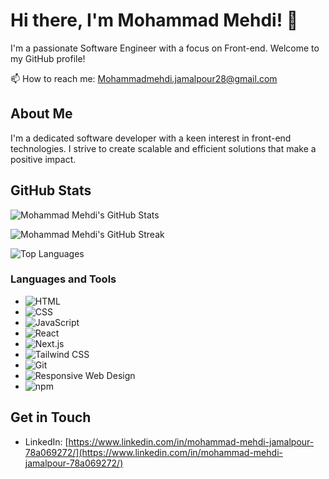 # Hi there, I'm Mohammad Mehdi! 👋

I'm a passionate Software Engineer with a focus on Front-end. Welcome to my GitHub profile!

📫 How to reach me: [Mohammadmehdi.jamalpour28@gmail.com](mailto:Mohammadmehdi.jamalpour28@gmail.com)

## About Me

I'm a dedicated software developer with a keen interest in front-end technologies. I strive to create scalable and efficient solutions that make a positive impact.

## GitHub Stats

<!-- GitHub Stats Card -->
![Mohammad Mehdi's GitHub Stats](https://github-readme-stats.vercel.app/api?username=mohammadmehdijamalpour&show_icons=true&theme=radical&count_private=true)

<!-- GitHub Streak Stats -->
![Mohammad Mehdi's GitHub Streak](https://github-readme-streak-stats.herokuapp.com/?user=mohammadmehdijamalpour&theme=radical&hide_border=false)

<!-- Top Languages -->
![Top Languages](https://github-readme-stats.vercel.app/api/top-langs/?username=mohammadmehdijamalpour&layout=compact&theme=radical&count_private=true)

### Languages and Tools

- ![HTML](https://img.shields.io/badge/HTML-E34F26?style=flat&logo=html5&logoColor=white)
- ![CSS](https://img.shields.io/badge/CSS-1572B6?style=flat&logo=css3&logoColor=white)
- ![JavaScript](https://img.shields.io/badge/JavaScript-F7DF1E?style=flat&logo=javascript&logoColor=black)
- ![React](https://img.shields.io/badge/React-61DAFB?style=flat&logo=react&logoColor=black)
- ![Next.js](https://img.shields.io/badge/Next.js-000000?style=flat&logo=nextdotjs&logoColor=white)
- ![Tailwind CSS](https://img.shields.io/badge/Tailwind_CSS-38B2AC?style=flat&logo=tailwind-css&logoColor=white)
- ![Git](https://img.shields.io/badge/Git-F05032?style=flat&logo=git&logoColor=white)
- ![Responsive Web Design](https://img.shields.io/badge/Responsive_Web_Design-4285F4?style=flat&logo=google&logoColor=white)
- ![npm](https://img.shields.io/badge/npm-CB3837?style=flat&logo=npm&logoColor=white)

## Get in Touch

- LinkedIn: [https://www.linkedin.com/in/mohammad-mehdi-jamalpour-78a069272/](https://www.linkedin.com/in/mohammad-mehdi-jamalpour-78a069272/)
